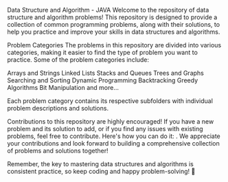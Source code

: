 Data Structure and Algorithm - JAVA
Welcome to the repository of data structure and algorithm problems! This repository is designed to provide a collection of common programming problems, along with their solutions, to help you practice and improve your skills in data structures and algorithms.

Problem Categories
The problems in this repository are divided into various categories, making it easier to find the type of problem you want to practice. Some of the problem categories include:

Arrays and Strings
Linked Lists
Stacks and Queues
Trees and Graphs
Searching and Sorting
Dynamic Programming
Backtracking
Greedy Algorithms
Bit Manipulation
and more...

Each problem category contains its respective subfolders with individual problem descriptions and solutions.

Contributions to this repository are highly encouraged! If you have a new problem and its solution to add, or if you find any issues with existing problems, feel free to contribute. Here's how you can do it:
.
We appreciate your contributions and look forward to building a comprehensive collection of problems and solutions together!

Remember, the key to mastering data structures and algorithms is consistent practice, so keep coding and happy problem-solving! 🚀
